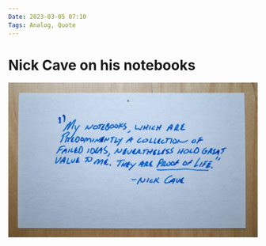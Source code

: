```yaml
---
Date: 2023-03-05 07:10
Tags: Analog, Quote
---
```


# Nick Cave on his notebooks

![](_nick-cave-quote.jpg)

